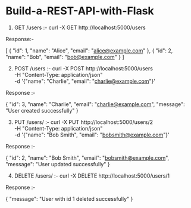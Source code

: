 # Build-a-REST-API-with-Flask

1) GET /users :-
curl -X GET http://localhost:5000/users

Response:-

[
  {
    "id": 1,
    "name": "Alice",
    "email": "alice@example.com"
  },
  {
    "id": 2,
    "name": "Bob",
    "email": "bob@example.com"
  }
]

2) POST /users :-
curl -X POST http://localhost:5000/users \
     -H "Content-Type: application/json" \
     -d '{"name": "Charlie", "email": "charlie@example.com"}'

Response :- 

{
  "id": 3,
  "name": "Charlie",
  "email": "charlie@example.com",
  "message": "User created successfully"
}

3) PUT /users/<id> :-
   curl -X PUT http://localhost:5000/users/2 \
     -H "Content-Type: application/json" \
     -d '{"name": "Bob Smith", "email": "bobsmith@example.com"}'

Response :- 

{
  "id": 2,
  "name": "Bob Smith",
  "email": "bobsmith@example.com",
  "message": "User updated successfully"
}

4) DELETE /users/<id> :-
   curl -X DELETE http://localhost:5000/users/1

Response :- 

{
  "message": "User with id 1 deleted successfully"
}


